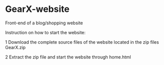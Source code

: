 # GearX-website
Front-end of a blog/shopping website

Instruction on how to start the website:

1 Download the complete source files of the website located in the zip files GearX.zip

2 Extract the zip file and start the website through home.html
